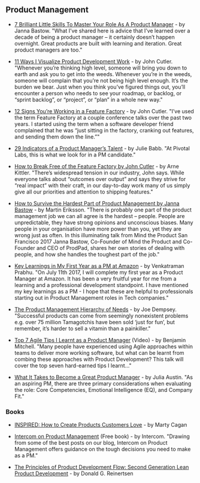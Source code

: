 ## Product Management

- [7 Brilliant Little Skills To Master Your Role As A Product Manager](https://www.prodpad.com/blog/essential-skills-for-product-manager-roles/) - by Janna Bastow. "What I’ve shared here is advice that I’ve learned over a decade of being a product manager – it certainly doesn’t happen overnight. Great products are built with learning and iteration. Great product managers are too."

- [11 Ways I Visualize Product Development Work](https://hackernoon.com/11-ways-i-visualize-product-development-work-f32aee3fcbf7) - by John Cutler. "Whenever you’re thinking high level, someone will bring you down to earth and ask you to get into the weeds. Whenever you’re in the weeds, someone will complain that you’re not being high level enough. It’s the burden we bear. Just when you think you’ve figured things out, you’ll encounter a person who needs to see your roadmap, or backlog, or “sprint backlog”, or “project”, or “plan” in a whole new way."

- [12 Signs You’re Working in a Feature Factory](https://hackernoon.com/12-signs-youre-working-in-a-feature-factory-44a5b938d6a2) - by John Cutler. "I’ve used the term Feature Factory at a couple conference talks over the past two years. I started using the term when a software developer friend complained that he was “just sitting in the factory, cranking out features, and sending them down the line.”"

- [29 Indicators of a Product Manager’s Talent](https://builttoadapt.io/the-29-product-manager-points-of-proof-af0d7a57eeb9) - by Julie Babb. "At Pivotal Labs, this is what we look for in a PM candidate."

- [How to Break Free of the Feature Factory by John Cutler](https://www.mindtheproduct.com/2017/08/break-free-feature-factory-john-cutler/) - by Arne Kittler. "There’s widespread tension in our industry, John says. While everyone talks about “outcomes over output” and says they strive for “real impact” with their craft, in our day-to-day work many of us simply give all our priorities and attention to shipping features."

- [How to Survive the Hardest Part of Product Management by Janna Bastow](https://www.mindtheproduct.com/2017/09/survive-hardest-part-product-management-janna-bastow/) - by Martin Eriksson. "There is probably one part of the product management job we can all agree is the hardest – people. People are unpredictable, they have strong opinions and unconscious biases. Many people in your organisation have more power than you, yet they are wrong just as often. In this illuminating talk from Mind the Product San Francisco 2017 Janna Bastow, Co-Founder of Mind the Product and Co-Founder and CEO of ProdPad, shares her own stories of dealing with people, and how she handles the toughest part of the job."

- [Key Learnings in My First Year as a PM at Amazon](https://www.linkedin.com/pulse/key-learnings-my-first-year-pm-amazon-venkatraman-prabhu/) - by Venkatraman Prabhu. "On July 11th 2017, I will complete my first year as a Product Manager at Amazon. It has been a very fruitful year for me from a learning and a professional development standpoint. I have mentioned my key learnings as a PM - I hope that these are helpful to professionals starting out in Product Management roles in Tech companies."

- [The Product Management Hierarchy of Needs](https://medium.com/product-problems/the-product-management-hierarchy-of-needs-1003b6c439d2) - by Joe Dempsey. "Successful products can come from seemingly nonexistent problems e.g. over 75 million Tamagotchis have been sold ‘just for fun’, but remember, it’s harder to sell a vitamin than a painkiller."

- [Top 7 Agile Tips I Learnt as a Product Manager](https://www.youtube.com/watch?v=v7bNTqMlq-E) (Video) - by Benjamin Mitchell. "Many people have experienced using Agile approaches within teams to deliver more working software, but what can be learnt from combing these approaches with Product Development? This talk will cover the top seven hard-earned tips I learnt..." 

- [What It Takes to Become a Great Product Manager](https://hbr.org/2017/12/what-it-takes-to-become-a-great-product-manager) - by Julia Austin. "As an aspiring PM, there are three primary considerations when evaluating the role: Core Competencies, Emotional Intelligence (EQ), and Company Fit."

### Books

- [INSPIRED: How to Create Products Customers Love](https://svpg.com/inspired-how-to-create-products-customers-love/) - by Marty Cagan

- [Intercom on Product Management](https://www.intercom.com/books/product-management) (Free book) - by Intercom. "Drawing from some of the best posts on our blog, Intercom on Product Management offers guidance on the tough decisions you need to make as a PM."

- [The Principles of Product Development Flow: Second Generation Lean Product Development](https://www.goodreads.com/book/show/6278270-the-principles-of-product-development-flow) - by Donald G. Reinertsen
